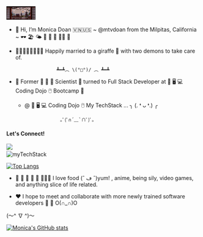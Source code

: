 
<img src="https://github.com/mtvdoan/mtvdoan/blob/main/lennart-butz-idea5anim4.gif" style="height: 35px"/>

- 👋 Hi, I’m Monica Doan 🇻🇳🇺🇸 ~ @mtvdoan from the Milpitas, California ~ 🕶 🏖 🌤 🧋 🍱 🍔 🤙🏼 🍜

- 🧑🏼👩🏻👧🏻👦🏻 Happily married to a giraffe 🦒 with two demons to take care of. 
     
                     ┻━┻︵ \(°□°)/ ︵ ┻━┻

- 👀 Former 🧫 🧪 🐁 Scientist 🔬 turned to Full Stack Developer at 💾 🖥️ 💻 Coding Dojo 🖱️ Bootcamp 🥷

     - @ 💾 🖥️ 💻 Coding Dojo 🖱️ My TechStack ... ╮ (. ❛ ᴗ ❛.) ╭



                        ｡ﾟ(ﾟ∩´﹏`∩ﾟ)ﾟ｡

<div>
     <h4>Let's Connect!</h4>
     <a href="https://www.linkedin.com/in/monica-tv-doan/">
          <img style="border: 2px white" src="https://img.shields.io/badge/LinkedIn-0077B5?style=for-the-badge&logo=linkedin&logoColor=white">
     </a>
</div>
<div>
     <img style="border: 2px white" src="https://github-readme-tech-stack.vercel.app/api/cards?title=My%20Tech%20Stack&lineCount=4&theme=tokyonight&align=left&line1=HTML5,HTML,E34F26;CSS3,CSS3,1572B6;Bootstrap,Bootstrap,7952B3;JavaScript,JavaScript,F7DF1E;&line2=Node.js,Node.js,339933;Python,Python,3776AB;Flask,Flask,29B5E8;React,React,61DAFB;&line3=MySQL,MySQL,4479A1;Spring,Spring,6DB33F;Java,Java,2F2625;MongoDB,MongoDB,47A248;&line4=Microsoft%20Office,Microsoft%20Office,D83B01;&line4=Microsoft%20Office,Microsoft%20Office,D83B01;" alt="myTechStack"/>
</div>

[![Top Langs](https://github-readme-stats.vercel.app/api/top-langs/?username=mtvdoan&layout=compact&theme=tokyonight)](https://github.com/mtvdoan/github-readme-stats)
    
    
- 🍘 🍙 🍛 🥘 🍜 🍲🍝🍚 I love food (ˆ ڡ ˆ)yum! , anime, being sily, video games, and anything slice of life related. 

- ❤️ I hope to meet and collaborate with more newly trained software developers 🥰 🤗  O(∩_∩)O

(〜^ ∇ ^)〜

[![Monica's GitHub stats](https://github-readme-stats.vercel.app/api?username=mtvdoan&&theme=tokyonight)](https://github.com/mtvdoan/github-readme-stats)

